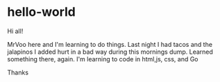 # hello-world

Hi all!

MrVoo here and I'm learning to do things. Last night I had tacos and the jalapinos I added hurt in a bad way during this mornings dump. Learned something there, again.
I'm learning to code in html,js, css, and Go

Thanks
